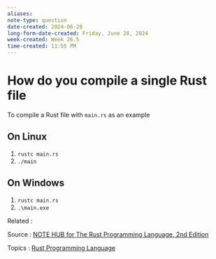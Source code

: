 ```yaml
---
aliases:
note-type: question
date-created: 2024-06-28
long-form-date-created: Friday, June 28, 2024
week-created: Week 26.5
time-created: 11:55 PM
---
```


# How do you compile a single Rust file

To compile a Rust file with `main.rs` as an example

## On Linux

1. `rustc main.rs`
2. `./main`

## On Windows

1. `rustc main.rs`
2. `.\main.exe`

Related :

Source : [NOTE HUB for The Rust Programming Language, 2nd Edition](NOTE%20HUB.md)

Topics : [Rust Programming Language](../../4-hub-notes-🚉/Rust.md)
